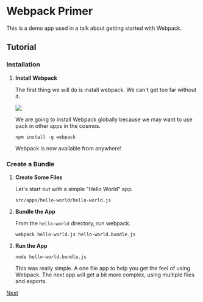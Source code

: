 # Webpack Primer

This is a demo app used in a talk about getting started with Webpack.

## Tutorial

### Installation
1. **Install Webpack**
   
   The first thing we will do is install webpack. We can't get too far without it.
   
   <img src="http://vignette2.wikia.nocookie.net/iceage/images/c/c5/Shangri.png/revision/latest?cb=20151120193423">
   
   We are going to install Webpack globally because we may want to use pack in other apps in the cosmos.
   
   `npm install -g webpack`
   
   Webpack is now available from anywhere!
   
### Create a Bundle

1. **Create Some Files**
   
   Let's start out with a simple "Hello World" app.
   
   `src/apps/hello-world/hello-world.js`
   
1. **Bundle the App**

   From the `hello-world` directory, run webpack.
   
   `webpack hello-world.js hello-world.bundle.js`
   
1. **Run the App**

   `node hello-world.bundle.js`
   
   This was really simple. 
   A one file app to help you get the feel of using Webpack.
   The next app will get a bit more complex, using multiple files and exports.
   
[Next](hello-llama.md)